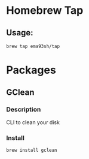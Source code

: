 # Homebrew Tap


## Usage:
```
brew tap ema93sh/tap
```

# Packages

## GClean

### Description
CLI to clean your disk

### Install
```
brew install gclean
```